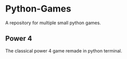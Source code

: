 # Python-Games

A repository for multiple small python games.

## Power 4

The classical power 4 game remade in python terminal.
